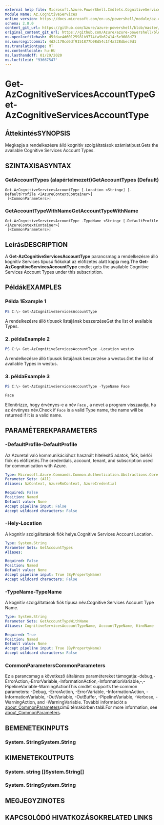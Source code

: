 ```yaml
---
external help file: Microsoft.Azure.PowerShell.Cmdlets.CognitiveServices.dll-Help.xml
Module Name: Az.CognitiveServices
online version: https://docs.microsoft.com/en-us/powershell/module/az.cognitiveservices/get-azcognitiveservicesaccounttype
schema: 2.0.0
content_git_url: https://github.com/Azure/azure-powershell/blob/master/src/CognitiveServices/CognitiveServices/help/Get-AzCognitiveServicesAccountType.md
original_content_git_url: https://github.com/Azure/azure-powershell/blob/master/src/CognitiveServices/CognitiveServices/help/Get-AzCognitiveServicesAccountType.md
ms.openlocfilehash: d5fdae4d60125981b9774fa9b62414c5e3608d73
ms.sourcegitcommit: 4d2c178cd6df9151877b08d54c1f4a228dbec9d1
ms.translationtype: MT
ms.contentlocale: hu-HU
ms.lasthandoff: 01/29/2020
ms.locfileid: "93667547"
---
```

# <span data-ttu-id="7acca-101">Get-AzCognitiveServicesAccountType</span><span class="sxs-lookup"><span data-stu-id="7acca-101">Get-AzCognitiveServicesAccountType</span></span>

## <span data-ttu-id="7acca-102">Áttekintés</span><span class="sxs-lookup"><span data-stu-id="7acca-102">SYNOPSIS</span></span>
<span data-ttu-id="7acca-103">Megkapja a rendelkezésre álló kognitív szolgáltatások számlatípust.</span><span class="sxs-lookup"><span data-stu-id="7acca-103">Gets the available Cognitive Services Account Types.</span></span>

## <span data-ttu-id="7acca-104">SZINTAXISA</span><span class="sxs-lookup"><span data-stu-id="7acca-104">SYNTAX</span></span>

### <span data-ttu-id="7acca-105">GetAccountTypes (alapértelmezett)</span><span class="sxs-lookup"><span data-stu-id="7acca-105">GetAccountTypes (Default)</span></span>
```
Get-AzCognitiveServicesAccountType [-Location <String>] [-DefaultProfile <IAzureContextContainer>]
 [<CommonParameters>]
```

### <span data-ttu-id="7acca-106">GetAccountTypeWithName</span><span class="sxs-lookup"><span data-stu-id="7acca-106">GetAccountTypeWithName</span></span>
```
Get-AzCognitiveServicesAccountType -TypeName <String> [-DefaultProfile <IAzureContextContainer>]
 [<CommonParameters>]
```

## <span data-ttu-id="7acca-107">Leírás</span><span class="sxs-lookup"><span data-stu-id="7acca-107">DESCRIPTION</span></span>
<span data-ttu-id="7acca-108">A **Get-AzCognitiveServicesAccountType** parancsmag a rendelkezésre álló kognitív Services típusú fiókokat az előfizetés alatt kapja meg.</span><span class="sxs-lookup"><span data-stu-id="7acca-108">The **Get-AzCognitiveServicesAccountType** cmdlet gets the available Cognitive Services Account Types under this subscription.</span></span>

## <span data-ttu-id="7acca-109">Példák</span><span class="sxs-lookup"><span data-stu-id="7acca-109">EXAMPLES</span></span>

### <span data-ttu-id="7acca-110">Példa 1</span><span class="sxs-lookup"><span data-stu-id="7acca-110">Example 1</span></span>
```powershell
PS C:\> Get-AzCognitiveServicesAccountType
```

<span data-ttu-id="7acca-111">A rendelkezésre álló típusok listájának beszerzése</span><span class="sxs-lookup"><span data-stu-id="7acca-111">Get the list of available Types.</span></span>

### <span data-ttu-id="7acca-112">2. példa</span><span class="sxs-lookup"><span data-stu-id="7acca-112">Example 2</span></span>
```powershell
PS C:\> Get-AzCognitiveServicesAccountType -Location westus
```

<span data-ttu-id="7acca-113">A rendelkezésre álló típusok listájának beszerzése a westus.</span><span class="sxs-lookup"><span data-stu-id="7acca-113">Get the list of available Types in westus.</span></span>

### <span data-ttu-id="7acca-114">3. példa</span><span class="sxs-lookup"><span data-stu-id="7acca-114">Example 3</span></span>
```powershell
PS C:\> Get-AzCognitiveServicesAccountType -TypeName Face

Face
```

<span data-ttu-id="7acca-115">Ellenőrizze, hogy érvényes-e a név `Face` , a nevet a program visszaadja, ha az érvényes név.</span><span class="sxs-lookup"><span data-stu-id="7acca-115">Check if `Face` is a valid Type name, the name will be returned if it is a valid name.</span></span>

## <span data-ttu-id="7acca-116">PARAMÉTEREK</span><span class="sxs-lookup"><span data-stu-id="7acca-116">PARAMETERS</span></span>

### <span data-ttu-id="7acca-117">-DefaultProfile</span><span class="sxs-lookup"><span data-stu-id="7acca-117">-DefaultProfile</span></span>
<span data-ttu-id="7acca-118">Az Azuretal való kommunikációhoz használt hitelesítő adatok, fiók, bérlői fiók és előfizetés.</span><span class="sxs-lookup"><span data-stu-id="7acca-118">The credentials, account, tenant, and subscription used for communication with Azure.</span></span>

```yaml
Type: Microsoft.Azure.Commands.Common.Authentication.Abstractions.Core.IAzureContextContainer
Parameter Sets: (All)
Aliases: AzContext, AzureRmContext, AzureCredential

Required: False
Position: Named
Default value: None
Accept pipeline input: False
Accept wildcard characters: False
```

### <span data-ttu-id="7acca-119">-Hely</span><span class="sxs-lookup"><span data-stu-id="7acca-119">-Location</span></span>
<span data-ttu-id="7acca-120">A kognitív szolgáltatások fiók helye.</span><span class="sxs-lookup"><span data-stu-id="7acca-120">Cognitive Services Account Location.</span></span>

```yaml
Type: System.String
Parameter Sets: GetAccountTypes
Aliases:

Required: False
Position: Named
Default value: None
Accept pipeline input: True (ByPropertyName)
Accept wildcard characters: False
```

### <span data-ttu-id="7acca-121">-TypeName</span><span class="sxs-lookup"><span data-stu-id="7acca-121">-TypeName</span></span>
<span data-ttu-id="7acca-122">A kognitív szolgáltatások fiók típusa név.</span><span class="sxs-lookup"><span data-stu-id="7acca-122">Cognitive Services Account Type Name.</span></span>

```yaml
Type: System.String
Parameter Sets: GetAccountTypeWithName
Aliases: CognitiveServicesAccountTypeName, AccountTypeName, KindName

Required: True
Position: Named
Default value: None
Accept pipeline input: True (ByPropertyName)
Accept wildcard characters: False
```

### <span data-ttu-id="7acca-123">CommonParameters</span><span class="sxs-lookup"><span data-stu-id="7acca-123">CommonParameters</span></span>
<span data-ttu-id="7acca-124">Ez a parancsmag a következő általános paramétereket támogatja:-debug,-ErrorAction,-ErrorVariable,-InformationAction,-InformationVariable,-,-PipelineVariable-WarningAction</span><span class="sxs-lookup"><span data-stu-id="7acca-124">This cmdlet supports the common parameters: -Debug, -ErrorAction, -ErrorVariable, -InformationAction, -InformationVariable, -OutVariable, -OutBuffer, -PipelineVariable, -Verbose, -WarningAction, and -WarningVariable.</span></span> <span data-ttu-id="7acca-125">További információt a [about_CommonParameters](https://go.microsoft.com/fwlink/?LinkID=113216)című témakörben talál.</span><span class="sxs-lookup"><span data-stu-id="7acca-125">For more information, see [about_CommonParameters](https://go.microsoft.com/fwlink/?LinkID=113216).</span></span>

## <span data-ttu-id="7acca-126">BEMENETEK</span><span class="sxs-lookup"><span data-stu-id="7acca-126">INPUTS</span></span>

### <span data-ttu-id="7acca-127">System. String</span><span class="sxs-lookup"><span data-stu-id="7acca-127">System.String</span></span>

## <span data-ttu-id="7acca-128">KIMENETEK</span><span class="sxs-lookup"><span data-stu-id="7acca-128">OUTPUTS</span></span>

### <span data-ttu-id="7acca-129">System. string []</span><span class="sxs-lookup"><span data-stu-id="7acca-129">System.String[]</span></span>

### <span data-ttu-id="7acca-130">System. String</span><span class="sxs-lookup"><span data-stu-id="7acca-130">System.String</span></span>

## <span data-ttu-id="7acca-131">MEGJEGYZI</span><span class="sxs-lookup"><span data-stu-id="7acca-131">NOTES</span></span>

## <span data-ttu-id="7acca-132">KAPCSOLÓDÓ HIVATKOZÁSOK</span><span class="sxs-lookup"><span data-stu-id="7acca-132">RELATED LINKS</span></span>
